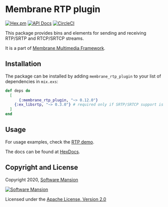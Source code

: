 # Membrane RTP plugin
[![Hex.pm](https://img.shields.io/hexpm/v/membrane_rtp_plugin.svg)](https://hex.pm/packages/membrane_rtp_plugin)
[![API Docs](https://img.shields.io/badge/api-docs-yellow.svg?style=flat)](https://hexdocs.pm/membrane_rtp_plugin/)
[![CircleCI](https://circleci.com/gh/membraneframework/membrane_rtp_plugin.svg?style=svg)](https://circleci.com/gh/membraneframework/membrane_rtp_plugin)

This package provides bins and elements for sending and receiving RTP/SRTP and RTCP/SRTCP streams.

It is a part of [Membrane Multimedia Framework](https://membraneframework.org).

## Installation

The package can be installed by adding `membrane_rtp_plugin` to your list of dependencies in `mix.exs`:

```elixir
def deps do
  [
	  {:membrane_rtp_plugin, "~> 0.12.0"}
    {:ex_libsrtp, "~> 0.3.0"} # required only if SRTP/SRTCP support is needed
  ]
end
```

## Usage

For usage examples, check the [RTP demo](https://github.com/membraneframework/membrane_demo/tree/master/rtp).

The docs can be found at [HexDocs](https://hexdocs.pm/membrane_rtp_plugin).

## Copyright and License

Copyright 2020, [Software Mansion](https://swmansion.com/?utm_source=git&utm_medium=readme&utm_campaign=membrane_rtp_plugin)

[![Software Mansion](https://logo.swmansion.com/logo?color=white&variant=desktop&width=200&tag=membrane-github)](https://swmansion.com/?utm_source=git&utm_medium=readme&utm_campaign=membrane_rtp_plugin)

Licensed under the [Apache License, Version 2.0](LICENSE)
